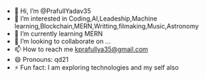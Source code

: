 - 👋 Hi, I’m @PrafullYadav35
- 👀 I’m interested in Coding,AI,Leadeship,Machine learning,Blockchain,MERN,Writting,filmaking,Music,Astronomy
- 🌱 I’m currently learning MERN
- 💞️ I’m looking to collaborate on ...
- 📫 How to reach me kprafullya35@gmail.com
- 😄 Pronouns: qd21
- ⚡ Fun fact: I am exploring technologies and my self also

<!---
PrafullYadav35/PrafullYadav35 is a ✨ special ✨ repository because its `README.md` (this file) appears on your GitHub profile.
You can click the Preview link to take a look at your changes.
--->
